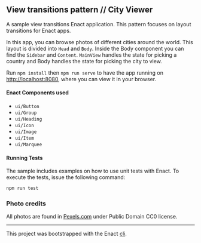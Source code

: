 ## View transitions pattern // City Viewer

A sample view transitions Enact application. This pattern focuses on layout transitions for Enact apps.

In this app, you can browse photos of different cities around the world.
This layout is divided into `Head` and `Body`. Inside the Body component you can find the `Sidebar` and `Content`.
`MainView` handles the state for picking a country and Body handles the state for picking the city to view.

Run `npm install` then
`npm run serve` to have the app running on [http://localhost:8080](http://localhost:8080), where you can view it in your browser.

#### Enact Components used
- `ui/Button`
- `ui/Group`
- `ui/Heading`
- `ui/Icon`
- `ui/Image`
- `ui/Item`
- `ui/Marquee`

#### Running Tests

The sample includes examples on how to use unit tests with Enact. To execute the tests, issue the following command:

```bash
npm run test
```

### Photo credits

All photos are found in [Pexels.com](https://www.pexels.com) under Public Domain CC0 license.

---

This project was bootstrapped with the Enact [cli](https://github.com/enactjs/cli).
